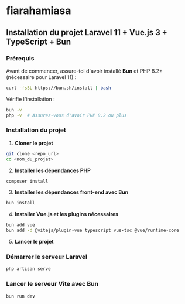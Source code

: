 # fiarahamiasa

## Installation du projet Laravel 11 + Vue.js 3 + TypeScript + Bun

### Prérequis

Avant de commencer, assure-toi d'avoir installé **Bun** et PHP 8.2+ (nécessaire pour Laravel 11) :
```sh
curl -fsSL https://bun.sh/install | bash
```

Vérifie l'installation :
```sh
bun -v
php -v  # Assurez-vous d'avoir PHP 8.2 ou plus
```

### Installation du projet

1. **Cloner le projet**
```sh
git clone <repo_url>
cd <nom_du_projet>
```

2. **Installer les dépendances PHP**
```sh
composer install
```

3. **Installer les dépendances front-end avec Bun**
```sh
bun install
```

4. **Installer Vue.js et les plugins nécessaires**
```sh
bun add vue
bun add -d @vitejs/plugin-vue typescript vue-tsc @vue/runtime-core
```

5. **Lancer le projet**

### Démarrer le serveur Laravel
```sh
php artisan serve
```

### Lancer le serveur Vite avec Bun
```sh
bun run dev
```
